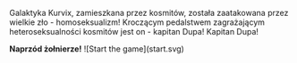 Galaktyka Kurvix, zamieszkana przez kosmitów, została zaatakowana przez wielkie zło - homoseksualizm! Kroczącym pedalstwem zagrażającym heteroseksualności kosmitów jest on - kapitan Dupa! Kapitan Dupa!

<span align="center">

<a hred="https://megaemce.github.io/KapitanDupa/">
<b> Naprzód żołnierze!</b>
![Start the game](start.svg)

 </a>
</span>
